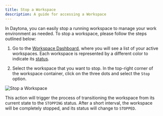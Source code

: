```yaml
---
title: Stop a Workspace
description: A guide for accessing a Workspace
---
```


In Daytona, you can easily stop a running workspace to manage your work environment as needed. To stop a workspace, please follow the steps outlined below:

1. Go to the [Workspace Dashboard](https://daytona.work/), where you will see a list of your active workspaces. Each workspace is represented by a different color to indicate its [status](../workspaces#workspace-lifecycle).


2. Select the workspace that you want to stop. In the top-right corner of the workspace container, click on the three dots and select the `Stop` option.

![Stop a Workspace](/stop.png)


This action will trigger the process of transitioning the workspace from its current state to the `STOPPING` status. After a short interval, the workspace will be completely stopped, and its status will change to `STOPPED`.
